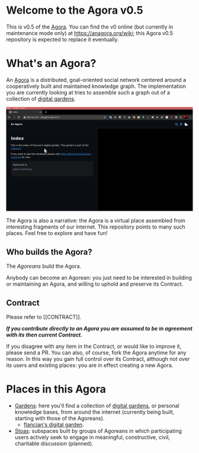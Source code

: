 # Welcome to the Agora v0.5
This is v0.5 of the [Agora](flancia.org/agora). You can find the v0 online (but currently in maintenance mode only) at https://anagora.org/wiki; this Agora v0.5 repository is expected to replace it eventually.

# What's an Agora?

An [Agora](https://anagora.org/wiki/Agora) is a distributed, goal-oriented social network centered around a cooperatively built and maintained knowledge graph. The implementation you are currently looking at tries to assemble such a graph out of a collection of [digital gardens](https://joelhooks.com/digital-garden).

![Agora](agora.gif)

The Agora is also a narrative: the Agora is a virtual place assembled from interesting fragments of our internet. This repository points to many such places. Feel free to explore and have fun!

## Who builds the Agora?

The *Agoreans* build the Agora. 

Anybody can become an Agorean: you just need to be interested in building or maintaining an Agora, and willing to uphold and preserve its Contract.

## Contract
Please refer to [[CONTRACT]].

***If you contribute directly to an Agora you are assumed to be in agreement with its then current Contract.*** 

If you disagree with any item in the Contract, or would like to improve it, please send a PR. You can also, of course, fork the Agora anytime for any reason. In this way you gain full control over its Contract, although not over its users and existing places: you are in effect creating a new Agora.

# Places in this Agora

 - [Gardens](garden/): here you'll find a collection of [digital gardens](https://joelhooks.com/digital-garden), or personal knowledge bases, from around the internet (currently being built, starting with those of the Agoreans).
   - [flancian's digital garden](garden/flancian/README).
 - [Stoas](stoa/): subspaces built by groups of Agoreans in which participating users actively seek to engage in meaningful, constructive, civil, charitable discussion (planned).
